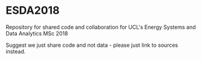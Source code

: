 # ESDA2018
Repository for shared code and collaboration for UCL's Energy Systems and Data Analytics MSc 2018

Suggest we just share code and not data - please just link to sources instead.

